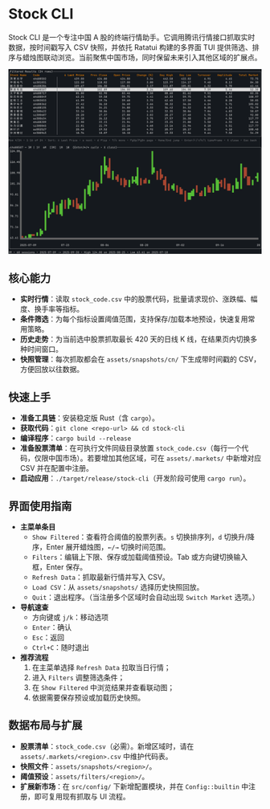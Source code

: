 # Stock CLI

Stock CLI 是一个专注中国 A 股的终端行情助手。它调用腾讯行情接口抓取实时数据，按时间戳写入 CSV 快照，并依托 Ratatui 构建的多界面 TUI 提供筛选、排序与蜡烛图联动浏览。当前聚焦中国市场，同时保留未来引入其他区域的扩展点。

![应用主菜单](../img/main_menu.png)

## 核心能力
- **实时行情**：读取 `stock_code.csv` 中的股票代码，批量请求现价、涨跌幅、幅度、换手率等指标。
- **条件筛选**：为每个指标设置阈值范围，支持保存/加载本地预设，快速复用常用策略。
- **历史走势**：为当前选中股票抓取最长 420 天的日线 K 线，在结果页内切换多种时间窗口。
- **快照管理**：每次抓取都会在 `assets/snapshots/cn/` 下生成带时间戳的 CSV，方便回放以往数据。

## 快速上手
- **准备工具链**：安装稳定版 Rust（含 `cargo`）。
- **获取代码**：`git clone <repo-url> && cd stock-cli`
- **编译程序**：`cargo build --release`
- **准备股票清单**：在可执行文件同级目录放置 `stock_code.csv`（每行一个代码，仅限中国市场）。若要增加其他区域，可在 `assets/.markets/` 中新增对应 CSV 并在配置中注册。
- **启动应用**：`./target/release/stock-cli`（开发阶段可使用 `cargo run`）。

## 界面使用指南
- **主菜单条目**
  - `Show Filtered`：查看符合阈值的股票列表。`s` 切换排序列，`d` 切换升/降序，Enter 展开蜡烛图，`←/→` 切换时间范围。
  - `Filters`：编辑上下限、保存或加载阈值预设。Tab 或方向键切换输入框，Enter 保存。
  - `Refresh Data`：抓取最新行情并写入 CSV。
  - `Load CSV`：从 `assets/snapshots/` 选择历史快照回放。
  - `Quit`：退出程序。（当注册多个区域时会自动出现 `Switch Market` 选项。）
- **导航速查**
  - 方向键或 `j/k`：移动选项
  - `Enter`：确认
  - `Esc`：返回
  - `Ctrl+C`：随时退出
- **推荐流程**
  1. 在主菜单选择 `Refresh Data` 拉取当日行情；
  2. 进入 `Filters` 调整筛选条件；
  3. 在 `Show Filtered` 中浏览结果并查看联动图；
  4. 依据需要保存预设或加载历史快照。

## 数据布局与扩展
- **股票清单**：`stock_code.csv`（必需）。新增区域时，请在 `assets/.markets/<region>.csv` 中维护代码表。
- **快照文件**：`assets/snapshots/<region>/`。
- **阈值预设**：`assets/filters/<region>/`。
- **扩展新市场**：在 `src/config/` 下新增配置模块，并在 `Config::builtin` 中注册，即可复用现有抓取与 UI 流程。
